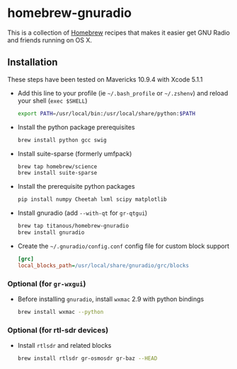 # homebrew-gnuradio

This is a collection of [Homebrew](https://github.com/mxcl/homebrew) recipes
that makes it easier get GNU Radio and friends running on OS X.

## Installation

These steps have been tested on Mavericks 10.9.4 with Xcode 5.1.1

- Add this line to your profile (ie `~/.bash_profile` or `~/.zshenv`) and reload
  your shell (`exec $SHELL`)

  ```sh
  export PATH=/usr/local/bin:/usr/local/share/python:$PATH
  ```

- Install the python package prerequisites

  ```sh
  brew install python gcc swig
  ```
- Install suite-sparse (formerly umfpack)

  ```sh
  brew tap homebrew/science
  brew install suite-sparse
  ```
- Install the prerequisite python packages

  ```sh
  pip install numpy Cheetah lxml scipy matplotlib
  ```

- Install gnuradio (add `--with-qt` for `gr-qtgui`)

  ```sh
  brew tap titanous/homebrew-gnuradio
  brew install gnuradio
  ```
- Create the `~/.gnuradio/config.conf` config file for custom block support

  ```ini
  [grc]
  local_blocks_path=/usr/local/share/gnuradio/grc/blocks
  ```

### Optional (for `gr-wxgui`)

- Before installing `gnuradio`, install `wxmac` 2.9 with python bindings

  ```sh
  brew install wxmac --python
  ```

### Optional (for rtl-sdr devices)

- Install `rtlsdr` and related blocks

  ```sh
  brew install rtlsdr gr-osmosdr gr-baz --HEAD
  ```
